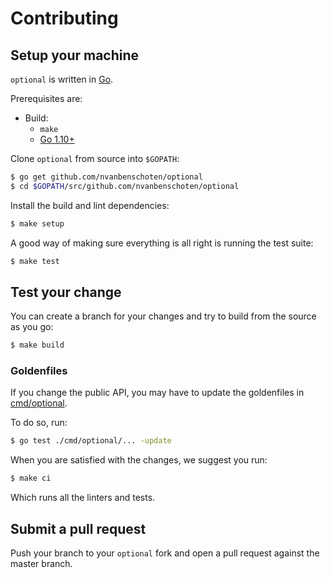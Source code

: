 # Contributing

## Setup your machine

`optional` is written in [Go](https://golang.org/).

Prerequisites are:

* Build:
  * `make`
  * [Go 1.10+](http://golang.org/doc/install)

Clone `optional` from source into `$GOPATH`:

```sh
$ go get github.com/nvanbenschoten/optional
$ cd $GOPATH/src/github.com/nvanbenschoten/optional
```

Install the build and lint dependencies:

``` sh
$ make setup
```

A good way of making sure everything is all right is running the test suite:

``` sh
$ make test
```

## Test your change

You can create a branch for your changes and try to build from the source as you go:

``` sh
$ make build
```

### Goldenfiles

If you change the public API, you may have to update the goldenfiles in [cmd/optional](cmd/optional).

To do so, run:

```sh
$ go test ./cmd/optional/... -update
```

When you are satisfied with the changes, we suggest you run:

``` sh
$ make ci
```

Which runs all the linters and tests.

## Submit a pull request

Push your branch to your `optional` fork and open a pull request against the
master branch.
